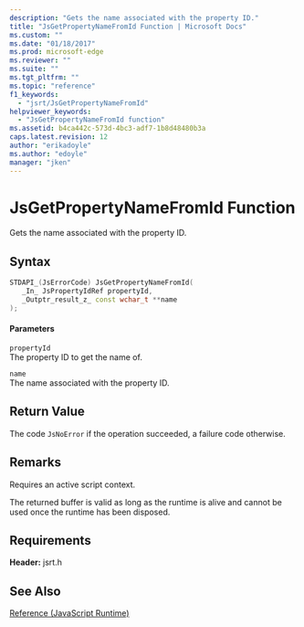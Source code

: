 ```yaml
---
description: "Gets the name associated with the property ID."
title: "JsGetPropertyNameFromId Function | Microsoft Docs"
ms.custom: ""
ms.date: "01/18/2017"
ms.prod: microsoft-edge
ms.reviewer: ""
ms.suite: ""
ms.tgt_pltfrm: ""
ms.topic: "reference"
f1_keywords: 
  - "jsrt/JsGetPropertyNameFromId"
helpviewer_keywords: 
  - "JsGetPropertyNameFromId function"
ms.assetid: b4ca442c-573d-4bc3-adf7-1b8d48480b3a
caps.latest.revision: 12
author: "erikadoyle"
ms.author: "edoyle"
manager: "jken"
---
```

# JsGetPropertyNameFromId Function
Gets the name associated with the property ID.  
  
## Syntax  
  
```cpp  
STDAPI_(JsErrorCode) JsGetPropertyNameFromId(  
   _In_ JsPropertyIdRef propertyId,  
   _Outptr_result_z_ const wchar_t **name  
);  
```  
  
#### Parameters  
 `propertyId`  
 The property ID to get the name of.  
  
 `name`  
 The name associated with the property ID.  
  
## Return Value  
 The code `JsNoError` if the operation succeeded, a failure code otherwise.  
  
## Remarks  
 Requires an active script context.  
  
 The returned buffer is valid as long as the runtime is alive and cannot be used once the runtime has been disposed.  
  
## Requirements  
 **Header:** jsrt.h  
  
## See Also  
 [Reference (JavaScript Runtime)](../chakra-hosting/reference-javascript-runtime.md)